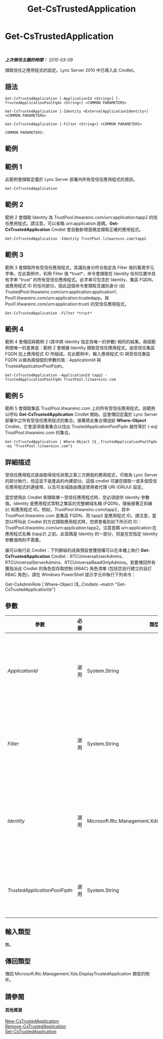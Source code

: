 ﻿---
title: Get-CsTrustedApplication
TOCTitle: Get-CsTrustedApplication
ms:assetid: e6623931-3bac-4146-92a9-4465396e9fe6
ms:mtpsurl: https://technet.microsoft.com/zh-tw/library/Gg399025(v=OCS.15)
ms:contentKeyID: 49292642
ms.date: 08/24/2015
mtps_version: v=OCS.15
ms.translationtype: HT
---

# Get-CsTrustedApplication

 

_**上次修改主題的時間：** 2015-03-09_

擷取信任之應用程式的設定。Lync Server 2010 中已導入此 Cmdlet。

## 語法

    Get-CsTrustedApplication [-ApplicationId <String>] [-TrustedApplicationPoolFqdn <String>] <COMMON PARAMETERS>

    Get-CsTrustedApplication [-Identity <ExternalApplicationIdentity>] <COMMON PARAMETERS>

    Get-CsTrustedApplication [-Filter <String>] <COMMON PARAMETERS>

    COMMON PARAMETERS:

## 範例

## 範例 1

此範例會擷取定義於 Lync Server 部署內所有受信任應用程式的資訊。

    Get-CsTrustedApplication

## 範例 2

範例 2 會擷取 Identity 為 TrustPool.litwareinc.com/urn:application:tapp2 的信任應用程式。請注意，可以省略 urn:application:首碼。**Get-CsTrustedApplication** Cmdlet 會自動新增首碼並擷取正確的應用程式。

    Get-CsTrustedApplication -Identity TrustPool.litwareinc.com/tapp2

## 範例 3

範例 3 會擷取所有受信任應用程式，其識別身分符合指定為 Filter 值的萬用字元字串。在此案例中，利用 Filter 值 \*trust\*，命令會擷取在 Identity 任何位置中具有字串 “trust” 的所有受信任應用程式。此字串可包含於 Identity、集區 FQDN，或應用程式 ID 的任何部分。因此這個命令會擷取含識別身分 (如 TrustedPool.litwareinc.com/urn:application:application1、Pool1.litwareinc.com/urn:application:trustedapp，與 Pool1.litwareinc.com/urn:application:trust) 的受信任應用程式。

    Get-CsTrustedApplication -Filter *trust*

## 範例 4

範例 4 會傳回與範例 2 (其中將 Identity 指定為唯一的參數) 相同的結果。兩個範例間唯一的差異是：範例 2 會根據 Identity 擷取受信任應用程式，由受信任集區 FQDN 加上應用程式 ID 所組成。在此範例中，輸入應用程式 ID 與受信任集區 FQDN 以做為兩個個別參數的值：ApplicationId 與 TrustedApplicationPoolFqdn。

    Get-CsTrustedApplication -ApplicationId tapp2 -TrustedApplicationPoolFqdn TrustPool.litwareinc.com

## 範例 5

範例 5 會擷取集區 TrustPool.litwareinc.com 上的所有受信任應用程式。該範例以呼叫 **Get-CsTrustedApplication** Cmdlet 開始。這會傳回定義於 Lync Server 部署中之所有受信任應用程式的集合。接著將此集合傳送給 **Where-Object** Cmdlet，它會逐項查看集合以找出 TrustedApplicationPoolFqdn 屬性等於 (-eq) TrustPool.litwareinc.com 的集合。

    Get-CsTrustedApplication | Where-Object {$_.TrustedApplicationPoolFqdn -eq "TrustPool.litwareinc.com"}

## 詳細描述

受信任應用程式是由取得信任狀態之第三方開發的應用程式，可做為 Lync Server 的部分執行，但這並不是產品的內建部分。這個 cmdlet 可讓您擷取一或多個受信任應用程式的連接埠，以及可全域路由傳送使用者代理 URI (GRUU) 設定。

當您使用此 Cmdlet 來擷取單一受信任應用程式時，您必須提供 Identity 參數值。Identity 是應用程式常駐之集區的完整網域名稱 (FQDN)，隨後接著正斜線 (/) 和應用程式 ID。例如，TrustPool.litwareinc.com/tapp2，其中 TrustPool.litwareinc.com 是集區 FQDN，而 tapp2 是應用程式 ID。請注意，當您以呼叫此 Cmdlet 的方式擷取應用程式時，您將會看到如下所示的 ID：TrustPool.litwareinc.com/urn:application:tapp2。注意首碼 urn:application:在應用程式名稱 (tapp2) 之前。此首碼是 Identity 的一部分，但是在您指定 Identity 參數值時則不需要。

誰可以執行此 Cmdlet：下列群組的成員預設會獲授權可以在本機上執行 **Get-CsTrustedApplication** Cmdlet：RTCUniversalUserAdmins、RTCUniversalServerAdmins、RTCUniversalReadOnlyAdmins。若要傳回所有獲指派此 Cmdlet 的角色型存取控制 (RBAC) 角色清單 (包括您自行建立的自訂 RBAC 角色)，請在 Windows PowerShell 提示字元中執行下列命令：

Get-CsAdminRole | Where-Object {$\_.Cmdlets –match "Get-CsTrustedApplication\\b"}

## 參數


<table>
<colgroup>
<col style="width: 25%" />
<col style="width: 25%" />
<col style="width: 25%" />
<col style="width: 25%" />
</colgroup>
<thead>
<tr class="header">
<th>參數</th>
<th>必要</th>
<th>類型</th>
<th>說明</th>
</tr>
</thead>
<tbody>
<tr class="odd">
<td><p><em>ApplicationId</em></p></td>
<td><p>選用</p></td>
<td><p>System.String</p></td>
<td><p>應用程式的名稱。可以包含應用程式 ID 首碼，但並非必要。例如，urn:application:tapp1 及 tapp1 的 ApplicationId 值會同時傳回相同的應用程式。如果您提供 ApplicationId 值，您無法提供 Identity 值，但您必須提供 TrustedApplicationPoolFqdn 參數值。</p></td>
</tr>
<tr class="even">
<td><p><em>Filter</em></p></td>
<td><p>選用</p></td>
<td><p>System.String</p></td>
<td><p>包含萬用字元的字串，可讓您根據符合指定之萬用字元字串的 Identity 值來擷取受信任應用程式。識別身分由受信任應用程式集區 FQDN 加上正斜線 (/) 與受信任應用程式 ID 所組成。Filter 值會比對 Identity 的任何部分 (FQDN 與應用程式 ID 兩者)。</p></td>
</tr>
<tr class="odd">
<td><p><em>Identity</em></p></td>
<td><p>選用</p></td>
<td><p>Microsoft.Rtc.Management.Xds.ExternalApplicationIdentity</p></td>
<td><p>您要擷取之受信任應用程式的唯一識別碼。Identity 值必須以 &lt;集區 FQDN&gt;/&lt;應用程式識別碼&gt; 格式輸入，其中「集區 FQDN」是應用程式所在之集區的 FQDN，而「應用程式識別碼」是應用程式的名稱。請注意，如有指定 Identity，即不可指定 ApplicationID 或 TrustedApplicationPoolFqdn。</p></td>
</tr>
<tr class="even">
<td><p><em>TrustedApplicationPoolFqdn</em></p></td>
<td><p>選用</p></td>
<td><p>System.String</p></td>
<td><p>應用程式所在之受信任應用程式集區的 FQDN。如果您提供 TrustedApplicationPoolFqdn 值，您無法提供 Identity 值，但您必須提供 ApplicationID 參數值。</p></td>
</tr>
</tbody>
</table>


## 輸入類型

無。

## 傳回類型

傳回 Microsoft.Rtc.Management.Xds.DisplayTrustedApplication 類型的物件。

## 請參閱

#### 其他資源

[New-CsTrustedApplication](new-cstrustedapplication.md)  
[Remove-CsTrustedApplication](remove-cstrustedapplication.md)  
[Set-CsTrustedApplication](set-cstrustedapplication.md)


